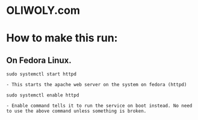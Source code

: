 # OLIWOLY.com


# How to make this run:
## On Fedora Linux.

```
sudo systemctl start httpd
```
    - This starts the apache web server on the system on fedora (httpd)
```
sudo systemctl enable httpd
```
    - Enable command tells it to run the service on boot instead. No need to use the above command unless something is broken.

